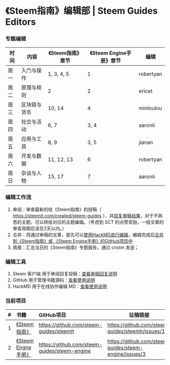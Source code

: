 # 《Steem指南》编辑部 | Steem Guides Editors

### 专题编辑

时间 | 内容 | 《Steem指南》章节 | 《Steem Engine手册》章节 | 编辑
-- | -- | -- | -- | --
周一 | 入门与操作 | 1, 3, 4, 5 | 1 | robertyan
周二 | 原理与规则 | 2 | 2 | ericet
周三 | 区块链与货币 | 10, 14 | 4 | minloulou
周四 | 社交与活动 | 6, 7 | 3, 4 | aaronli
周五 | 应用与工具 | 8, 9 | 3, 5 | jianan
周六 | 开发与数据 | 11, 12, 13 | 6 | robertyan
周日 | 杂谈与人物 | 15, 17 | 7 | aaronli

### 编辑工作流

1. 审阅：审查最新的给《Steem指南》的投稿（ https://steemit.com/created/steem-guides ），并[回复审稿结果](https://github.com/steem-guides/editor/blob/master/doc/review.md)，对于不熟悉的主题，可以转给对应的主题编辑。（考虑到 SCT 的点赞奖励，一般文章的审查周期应该在2天以内。）
2. 合并：将通过审稿的文章，首先可以[使用HackMD进行编辑](https://github.com/steem-guides/editor/blob/master/doc/hackmd.md)，编辑完成后[合并到《Steem指南》或 《Steem Engine手册》的GitHub项目中](https://github.com/steem-guides/editor/blob/master/doc/github.md)
3. 周报：汇总当日的《Steem指南》专题报告，通过 cnstm 发送；


### 编辑工具

1. Steem 客户端 用于审阅回复投稿：[查看审稿回复说明](https://github.com/steem-guides/editor/blob/master/doc/review.md)
1. GitHub 用于管理书籍源码：[查看使用说明](https://github.com/steem-guides/editor/blob/master/doc/github.md)
1. HackMD 用于在线协作编辑 MD：[查看使用说明](https://github.com/steem-guides/editor/blob/master/doc/hackmd.md)

### 当前项目

\# | 书籍 | GitHub项目 | 征稿链接
-- | :-- | :-- | --
1 | [《Steem指南》](http://steem-guides.github.io/steemh/) | https://github.com/steem-guides/steemh | https://github.com/steem-guides/steemh/issues/12
2 | [《Steem Engne手册》](https://steem-guides.github.io/steem-engine/) | https://github.com/steem-guides/steem-engine | https://github.com/steem-guides/steem-engine/issues/3

